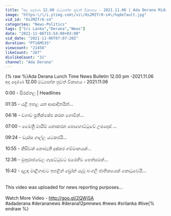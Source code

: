 ```yaml
---
title: "අද දෙරණ 12.00 මධ්‍යාහ්න පුවත් විකාශය - 2021.11.06 | Ada Derana Midday Prime  News Bulletin"
image: "https:\/\/i.ytimg.com\/vi\/Os2MZfr8-s4\/hqdefault.jpg"
vid_id: "Os2MZfr8-s4"
categories: "News-Politics"
tags: ["Sri Lanka","Derana","News"]
date: "2021-11-06T15:54:00+03:00"
vid_date: "2021-11-06T07:07:20Z"
duration: "PT16M53S"
viewcount: "21458"
likeCount: "287"
dislikeCount: "31"
channel: "Ada Derana"
---
```

{% raw %}Ada Derana Lunch Time News Bulletin 12.00 pm -2021.11.06<br />අද දෙරණ 12.00 මධ්‍යාහ්න පුවත් විකාශය - 2021.11.06<br /><br />0:00 - සිරස්තල​ | Headlines<br /><br />01:35 - යළි ඉහළ යන ආසාදිතයින්...<br /><br />04:18 - වගාව ප්‍රතික්ෂේප කරන ගොවින්...<br /><br />07:00 - මෛත්‍රී මායිම් නොකරන පොහොට්ටුවේ උපදෙස් ...<br /><br />09:24 - වැස්ස ගාල්ල යටකරයි...<br /> <br />10:55 - කිසිවක් නොමැති දුෂ්කර ගම්මානයක්... <br /><br />12:36 - මුතුරාජවෙල ගැසට්ටුවට එරෙහිව පෙත්සමක්... <br /><br />15:42 - දළඳා මාළිගාවට ඉහළින් ඩ්‍රෝන් යැවූ බංගලි ජාතිකයෙක් කොටුවෙයි...<br /><br /><br />This video was uploaded for news reporting purposes...<br /><br />Watch More Video - <a rel="nofollow" target="blank" href="http://goo.gl/2QWjSA">http://goo.gl/2QWjSA</a><br />#adaderana #derananews #derana12pmnews #news #srilanka #live{% endraw %}
